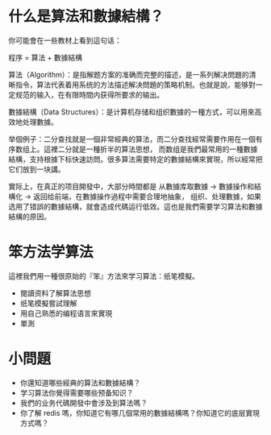 # 什么是算法和數據結構？

你可能會在一些教材上看到這句话：

程序 = 算法 + 數據結構

算法（Algorithm）：是指解题方案的准确而完整的描述，是一系列解决問題的清晰指令，算法代表着用系统的方法描述解决問題的策略机制。也就是說，能够對一定规范的输入，在有限時間内获得所要求的输出。

數據結構（Data Structures）：是计算机存储和组织數據的一種方式，可以用來高效地处理數據。

举個例子：二分查找就是一個非常經典的算法，而二分查找經常需要作用在一個有序数组上。這裡二分就是一種折半的算法思想，
而数组是我們最常用的一種數據結構，支持根據下标快速訪問。很多算法需要特定的數據結構來實現，所以經常把它们放到一块講。

實际上，在真正的项目開發中，大部分時間都是 从數據库取數據 -> 數據操作和結構化 -> 返回给前端，在數據操作過程中需要合理地抽象，
组织、处理數據，如果选用了错誤的數據結構，就會造成代碼运行低效。這也是我們需要学习算法和數據結構的原因。

# 笨方法学算法
這裡我們用一種很原始的『笨』方法來学习算法：纸笔模擬。

- 閱讀资料了解算法思想
- 纸笔模擬嘗試理解
- 用自己熟悉的编程语言來實現
- 單測

# 小問題

- 你還知道哪些經典的算法和數據結構？
- 学习算法你覺得需要哪些预备知识？
- 我們的业务代碼開發中會涉及到算法嗎？
- 你了解 redis 嗎，你知道它有哪几個常用的數據結構嗎？你知道它的底层實現方式嗎？
